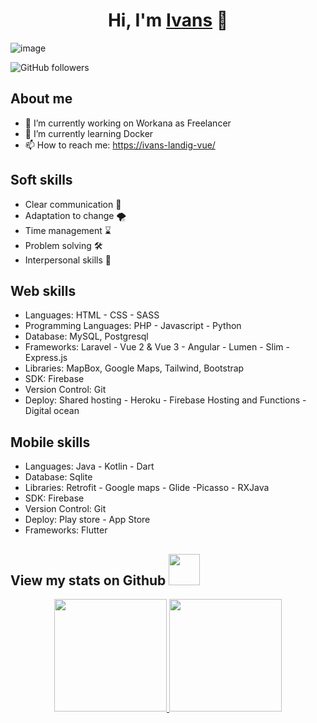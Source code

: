 <div align="center">
<h1 align="center">Hi, I'm <a href="https://ivans-landig-vue.pages.dev">Ivans</a> 👋</h1>
</div>

![image](https://github.com/user-attachments/assets/204948b0-88ff-4d6e-b788-b60ed7aa58e1)

![GitHub followers](https://img.shields.io/github/followers/Ivans51?style=social)

## About me

- 🔭 I’m currently working on Workana as Freelancer
- 🌱 I’m currently learning Docker
- 📫 How to reach me: [https://ivans-landig-vue/](https://ivans-landig-vue.pages.dev)

## Soft skills

* Clear communication 💬
* Adaptation to change 🌪️
* Time management ⌛
* Problem solving 🛠️
* Interpersonal skills 💛

## Web skills

* Languages: HTML - CSS - SASS
* Programming Languages: PHP - Javascript - Python 
* Database: MySQL, Postgresql
* Frameworks: Laravel - Vue 2 & Vue 3 - Angular - Lumen - Slim - Express.js
* Libraries: MapBox, Google Maps, Tailwind, Bootstrap
* SDK: Firebase
* Version Control: Git
* Deploy: Shared hosting - Heroku - Firebase Hosting and Functions - Digital ocean

## Mobile skills

* Languages: Java - Kotlin - Dart
* Database: Sqlite
* Libraries: Retrofit - Google maps - Glide -Picasso - RXJava
* SDK: Firebase
* Version Control: Git
* Deploy: Play store - App Store
* Frameworks: Flutter

## View my stats on Github <img src="https://media.giphy.com/media/VgCDAzcKvsR6OM0uWg/giphy.gif" width="50"> 

<p align="center">
<a href="[https://github.com/ivans51](https://ivans-landig-vue.pages.dev)">
  <img height="180em" src="https://github-readme-stats-eight-theta.vercel.app/api?username=ivans51&show_icons=true&theme=algolia&include_all_commits=true&count_private=true"/>
  <img height="180em" src="https://github-readme-stats-eight-theta.vercel.app/api/top-langs/?username=ivans51&layout=compact&langs_count=8&theme=algolia"/>
</a>
</p>


<!--
**Ivans51/Ivans51** is a ✨ _special_ ✨ repository because its `README.md` (this file) appears on your GitHub profile.

Here are some ideas to get you started:

- 🔭 I’m currently working on ...
- 🌱 I’m currently learning ...
- 👯 I’m looking to collaborate on ...
- 🤔 I’m looking for help with ...
- 💬 Ask me about ...
- 📫 How to reach me: ...
- 😄 Pronouns: ...
- ⚡ Fun fact: ...
-->
